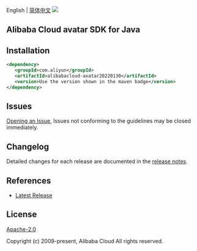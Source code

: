 English | [简体中文](README-CN.md)
![](https://aliyunsdk-pages.alicdn.com/icons/AlibabaCloud.svg)

## Alibaba Cloud avatar SDK for Java

## Installation

```xml
<dependency>
   <groupId>com.aliyun</groupId>
   <artifactId>alibabacloud-avatar20220130</artifactId>
   <version>Use the version shown in the maven badge</version>
</dependency>
```

## Issues
[Opening an Issue](https://github.com/aliyun/alibabacloud-java-async-sdk/issues/new), Issues not conforming to the guidelines may be closed immediately.

## Changelog
Detailed changes for each release are documented in the [release notes](./ChangeLog.txt).

## References
* [Latest Release](https://github.com/aliyun/alibabacloud-async-java-sdk/)

## License
[Apache-2.0](http://www.apache.org/licenses/LICENSE-2.0)

Copyright (c) 2009-present, Alibaba Cloud All rights reserved.